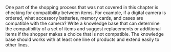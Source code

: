 

One part of the shopping process that was not covered in this chapter is
checking for compatibility between items. For example, if a digital
camera is ordered, what accessory batteries, memory cards, and cases are
compatible with the camera? Write a knowledge base that can determine
the compatibility of a set of items and suggest replacements or
additional items if the shopper makes a choice that is not compatible.
The knowledge base should works with at least one line of products and
extend easily to other lines.
